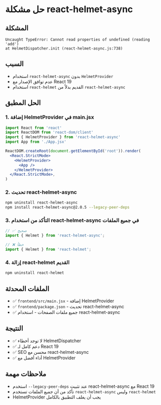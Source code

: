 # حل مشكلة react-helmet-async

## المشكلة
```
Uncaught TypeError: Cannot read properties of undefined (reading 'add')
at HelmetDispatcher.init (react-helmet-async.js:738)
```

## السبب
- استخدام `react-helmet-async` بدون `HelmetProvider`
- عدم توافق الإصدار مع React 19
- استخدام `react-helmet` القديم بدلاً من `react-helmet-async`

## الحل المطبق

### 1. إضافة HelmetProvider في main.jsx
```jsx
import React from 'react'
import ReactDOM from 'react-dom/client'
import { HelmetProvider } from 'react-helmet-async'
import App from './App.jsx'

ReactDOM.createRoot(document.getElementById('root')).render(
  <React.StrictMode>
    <HelmetProvider>
      <App />
    </HelmetProvider>
  </React.StrictMode>,
)
```

### 2. تحديث react-helmet-async
```bash
npm uninstall react-helmet-async
npm install react-helmet-async@2.0.5 --legacy-peer-deps
```

### 3. التأكد من استخدام react-helmet-async في جميع الملفات
```jsx
// ✅ صحيح
import { Helmet } from 'react-helmet-async';

// ❌ خطأ
import { Helmet } from 'react-helmet';
```

### 4. إزالة react-helmet القديم
```bash
npm uninstall react-helmet
```

## الملفات المحدثة
- ✅ `frontend/src/main.jsx` - إضافة HelmetProvider
- ✅ `frontend/package.json` - تحديث react-helmet-async
- ✅ جميع ملفات الصفحات - استخدام react-helmet-async

## النتيجة
- ✅ لا توجد أخطاء HelmetDispatcher
- ✅ دعم كامل لـ React 19
- ✅ SEO محسن مع react-helmet-async
- ✅ أداء أفضل مع HelmetProvider

## ملاحظات مهمة
- استخدم `--legacy-peer-deps` عند تثبيت react-helmet-async مع React 19
- تأكد من أن جميع الملفات تستخدم `react-helmet-async` وليس `react-helmet`
- HelmetProvider يجب أن يغلف التطبيق بالكامل 